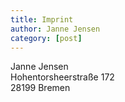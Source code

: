 ```yaml
---
title: Imprint
author: Janne Jensen
category: [post]
---
```


Janne Jensen  
Hohentorsheerstraße 172  
28199 Bremen
